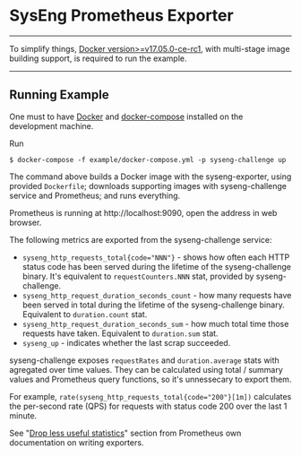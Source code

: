 # SysEng Prometheus Exporter

---

To simplify things, [Docker version>=v17.05.0-ce-rc1][1], with multi-stage image building support,
is required to run the example.

---

## Running Example

One must to have [Docker](https://docker.com) and [docker-compose](https://docs.docker.com/compose/)
installed on the development machine.

Run

~~~
$ docker-compose -f example/docker-compose.yml -p syseng-challenge up
~~~

The command above builds a Docker image with the syseng-exporter, using provided `Dockerfile`;
downloads supporting images with syseng-challenge service and Prometheus; and runs everything.

Prometheus is running at http://localhost:9090, open the address in web browser.

The following metrics are exported from the syseng-challenge service:

- `syseng_http_requests_total{code="NNN"}` - shows how often each HTTP status code has been served
  during the lifetime of the syseng-challenge binary. It's equivalent to `requestCounters.NNN` stat,
  provided by syseng-challenge.
- `syseng_http_request_duration_seconds_count` - how many requests have been served in total during
  the lifetime of the syseng-challenge binary. Equivalent to `duration.count` stat.
- `syseng_http_request_duration_seconds_sum` - how much total time those requests have taken.
  Equivalent to `duration.sum` stat.
- `syseng_up` - indicates whether the last scrap succeeded.

syseng-challenge exposes `requestRates` and `duration.average` stats with agregated over time values.
They can be calculated using total / summary values and Prometheus query functions, so it's unnessecary
to export them.

For example, `rate(syseng_http_requests_total{code="200"}[1m])` calculates the per-second rate (QPS)
for requests with status code 200 over the last 1 minute.

See "[Drop less useful statistics](https://prometheus.io/docs/instrumenting/writing_exporters/#drop-less-useful-statistics)"
section from Prometheus own documentation on writing exporters.

[1]: https://github.com/moby/moby/releases/tag/v17.05.0-ce-rc1
